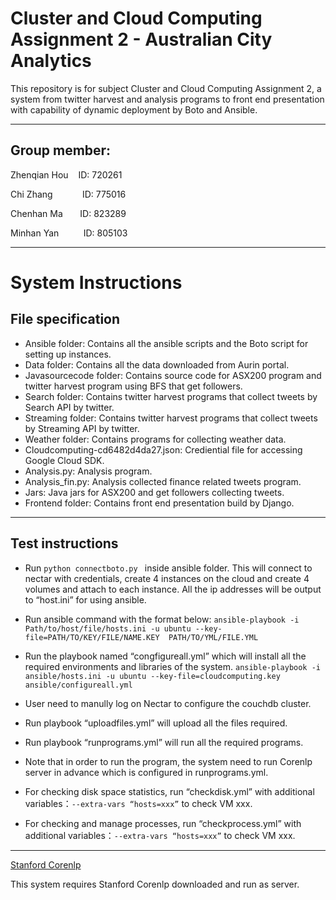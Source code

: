 # Cluster and Cloud Computing Assignment 2 - Australian City Analytics
This repository is for subject Cluster and Cloud Computing Assignment 2, a system from twitter harvest and analysis programs to front end presentation with capability of dynamic deployment by Boto and Ansible.

------------
## Group member:
Zhenqian Hou          ID: 720261

Chi Zhang            ID: 775016

Chenhan Ma            ID: 823289

Minhan Yan           ID: 805103

-------------
# System Instructions

## File specification
* Ansible folder: Contains all the ansible scripts and the Boto script for setting up instances.
* Data folder: Contains all the data downloaded from Aurin portal.
* Javasourcecode folder: Contains source code for ASX200 program and twitter harvest program using BFS that get followers.
* Search folder: Contains twitter harvest programs that collect tweets by Search API by twitter.
* Streaming folder: Contains twitter harvest programs that collect tweets by Streaming API by twitter.
* Weather folder: Contains programs for collecting weather data.
* Cloudcomputing-cd6482d4da27.json: Crediential file for accessing Google Cloud SDK.
* Analysis.py: Analysis program.
* Analysis_fin.py: Analysis collected finance related tweets program.
* Jars: Java jars for ASX200 and get followers collecting tweets.
* Frontend folder: Contains front end presentation build by Django.
--------------
## Test instructions

* Run `python connectboto.py ` inside ansible folder. This will connect to nectar with credentials, create 4 instances on the cloud and create 4 volumes and attach to each instance. All the ip addresses will be output to “host.ini” for using ansible.
  
* Run ansible command with the format below:
  `ansible-playbook -i Path/to/host/file/hosts.ini -u ubuntu --key-file=PATH/TO/KEY/FILE/NAME.KEY  PATH/TO/YML/FILE.YML`
  
* Run the playbook named “congfigureall.yml”  which will install all the required environments and libraries of the system.
  `ansible-playbook -i ansible/hosts.ini -u ubuntu --key-file=cloudcomputing.key ansible/configureall.yml `

* User need to manully log on Nectar to configure the couchdb cluster.
* Run playbook  “uploadfiles.yml”  will upload all the files required.
* Run playbook  “runprograms.yml” will run all the required programs.
* Note that in order to run the program, the system need to run Corenlp server in advance which is configured in runprograms.yml.
* For checking disk space statistics, run “checkdisk.yml” with additional variables：`--extra-vars “hosts=xxx”` to check VM xxx. 
* For checking and manage processes, run “checkprocess.yml” with additional variables：`--extra-vars “hosts=xxx”` to check VM xxx. 
------------
[Stanford Corenlp](https://stanfordnlp.github.io/CoreNLP/index.html)

This system requires Stanford Corenlp downloaded and run as server.
